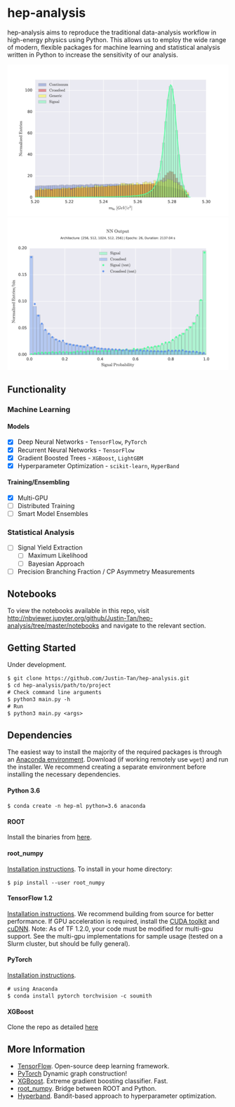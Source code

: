 # hep-analysis
hep-analysis aims to reproduce the traditional data-analysis workflow in high-energy physics using Python. This allows us to employ the wide range of modern, flexible packages for machine learning and statistical analysis written in Python to increase the sensitivity of our analysis.

![Mbc distribution](plots/readme_plots/mbc.png?raw=true "Sample feature distribution")
![NN output](plots/readme_plots/nn_prob.png?raw=true "Neural Network Output")

## Functionality
### Machine Learning
#### Models
- [x] Deep Neural Networks - `TensorFlow`, `PyTorch`
- [x] Recurrent Neural Networks - `TensorFlow`
- [x] Gradient Boosted Trees - `XGBoost`, `LightGBM`
- [x] Hyperparameter Optimization - `scikit-learn`, `HyperBand`

#### Training/Ensembling
- [x] Multi-GPU
- [ ] Distributed Training
- [ ] Smart Model Ensembles

### Statistical Analysis
- [ ] Signal Yield Extraction
  - [ ] Maximum Likelihood
  - [ ] Bayesian Approach
- [ ] Precision Branching Fraction / CP Asymmetry Measurements

## Notebooks
To view the notebooks available in this repo, visit http://nbviewer.jupyter.org/github/Justin-Tan/hep-analysis/tree/master/notebooks and navigate to the relevant section. 

## Getting Started
Under development.
```
$ git clone https://github.com/Justin-Tan/hep-analysis.git
$ cd hep-analysis/path/to/project
# Check command line arguments
$ python3 main.py -h
# Run
$ python3 main.py <args> 
```

## Dependencies
The easiest way to install the majority of the required packages is through an [Anaconda environment](https://www.continuum.io/downloads). Download (if working remotely use `wget`) and run the installer. We recommend creating a separate environment before installing the necessary dependencies.

#### Python 3.6
```
$ conda create -n hep-ml python=3.6 anaconda
```
#### ROOT
Install the binaries from [here](https://root.cern.ch/downloading-root).

#### root_numpy
[Installation instructions](http://scikit-hep.org/root_numpy/install.html). To install in your home directory:
```
$ pip install --user root_numpy
```
#### TensorFlow 1.2
[Installation instructions](https://www.tensorflow.org/install/install_sources). We recommend building from source for better performance. If GPU acceleration is required, install the [CUDA toolkit](https://developer.nvidia.com/cuda-toolkit) and [cuDNN](https://developer.nvidia.com/cudnn). Note: As of TF 1.2.0, your code must be modified for multi-gpu support. See the multi-gpu implementations for sample usage (tested on a Slurm cluster, but should be fully general).

#### PyTorch
[Installation instructions](https://github.com/pytorch/pytorch#installation).
```
# using Anaconda
$ conda install pytorch torchvision -c soumith
```

#### XGBoost 
Clone the repo as detailed [here](http://xgboost.readthedocs.io/en/latest/build.html)

## More Information
* [TensorFlow](https://www.tensorflow.org/). Open-source deep learning framework.
* [PyTorch](https://github.com/pytorch/pytorch) Dynamic graph construction!
* [XGBoost](http://xgboost.readthedocs.io/en/latest/). Extreme gradient boosting classifier. Fast.
* [root_numpy](https://github.com/scikit-hep/root_numpy). Bridge between ROOT and Python.
* [Hyperband](https://people.eecs.berkeley.edu/~kjamieson/hyperband.html?utm_content=buffera95c2&utm_medium=social&utm_source=twitter.com&utm_campaign=buffer).
Bandit-based approach to hyperparameter optimization.
